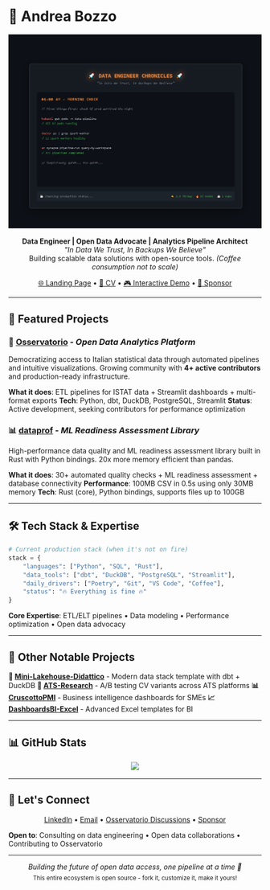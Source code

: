 # 👋 Andrea Bozzo

<div align="center">
  <picture>
    <source media="(prefers-color-scheme: dark)"
            srcset="./assets/animations/Animazione1.gif">
    <source media="(prefers-color-scheme: light)"
            srcset="./assets/animations/Animazione1.gif">
    <img alt="Data Engineer Chronicles - A day in the life"
         src="./assets/animations/Animazione1.gif"
         width="600">
  </picture>
</div>

<p align="center">
  <strong>Data Engineer | Open Data Advocate | Analytics Pipeline Architect</strong><br>
  <em>"In Data We Trust, In Backups We Believe"</em><br>
  Building scalable data solutions with open-source tools. <em>(Coffee consumption not to scale)</em>
</p>

<p align="center">
  <a href="https://andreabozzo.github.io/AndreaBozzo/">🌐 Landing Page</a> •
  <a href="https://andreabozzo.github.io/AndreaBozzo/cv/andrea-bozzo-cv.html">📄 CV</a> •
  <a href="https://andreabozzo.github.io/AndreaBozzo/assets/animations/data-engineer.html">🎮 Interactive Demo</a> •
  <a href="https://github.com/sponsors/AndreaBozzo">💎 Sponsor</a>
</p>

---


## 🚀 Featured Projects

### 🔭 [Osservatorio](https://github.com/AndreaBozzo/Osservatorio) - *Open Data Analytics Platform*

Democratizing access to Italian statistical data through automated pipelines and intuitive visualizations. Growing community with **4+ active contributors** and production-ready infrastructure.

**What it does**: ETL pipelines for ISTAT data + Streamlit dashboards + multi-format exports
**Tech**: Python, dbt, DuckDB, PostgreSQL, Streamlit
**Status**: Active development, seeking contributors for performance optimization

### 📊 [dataprof](https://github.com/AndreaBozzo/dataprof) - *ML Readiness Assessment Library*

High-performance data quality and ML readiness assessment library built in Rust with Python bindings. 20x more memory efficient than pandas.

**What it does**: 30+ automated quality checks + ML readiness assessment + database connectivity
**Performance**: 100MB CSV in 0.5s using only 30MB memory
**Tech**: Rust (core), Python bindings, supports files up to 100GB

---


## 🛠️ Tech Stack & Expertise

```python
# Current production stack (when it's not on fire)
stack = {
    "languages": ["Python", "SQL", "Rust"],
    "data_tools": ["dbt", "DuckDB", "PostgreSQL", "Streamlit"],
    "daily_drivers": ["Poetry", "Git", "VS Code", "Coffee"],
    "status": "🔥 Everything is fine 🔥"
}
```

**Core Expertise**: ETL/ELT pipelines • Data modeling • Performance optimization • Open data advocacy

---

## 📂 Other Notable Projects

**🧊 [Mini-Lakehouse-Didattico](https://github.com/AndreaBozzo/Mini-Lakehouse-Didattico)** - Modern data stack template with dbt + DuckDB
**🎯 [ATS-Research](https://github.com/AndreaBozzo/ATS-Research)** - A/B testing CV variants across ATS platforms
**📊 [CruscottoPMI](https://github.com/AndreaBozzo/CruscottoPMI)** - Business intelligence dashboards for SMEs
**📈 [DashboardsBI-Excel](https://github.com/AndreaBozzo/DashboardsBI-Excel)** - Advanced Excel templates for BI

---

## 📊 GitHub Stats

<p align="center">
  <img src="https://github-readme-stats.vercel.app/api/top-langs/?username=AndreaBozzo&layout=compact&langs_count=6&theme=default"/>
</p>

---

## 🤝 Let's Connect

<p align="center">
  <a href="https://www.linkedin.com/in/andrea-bozzo-/">LinkedIn</a> •
  <a href="mailto:andreabozzo92@gmail.com">Email</a> •
  <a href="https://github.com/AndreaBozzo/Osservatorio/discussions">Osservatorio Discussions</a> •
  <a href="https://github.com/sponsors/AndreaBozzo">Sponsor</a>
</p>

**Open to**: Consulting on data engineering • Open data collaborations • Contributing to Osservatorio

---

<p align="center">
  <em>Building the future of open data access, one pipeline at a time 🚀</em><br>
  <sub>This entire ecosystem is open source - fork it, customize it, make it yours!</sub>
</p>